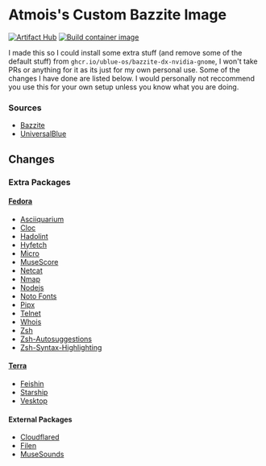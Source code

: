 # Atmois's Custom Bazzite Image
[![Artifact Hub](https://img.shields.io/endpoint?url=https://artifacthub.io/badge/repository/atmo-bazzite)](https://artifacthub.io/packages/search?repo=atmo-bazzite)
[![Build container image](https://github.com/Atmois/atmo-bazzite/actions/workflows/build.yml/badge.svg)](https://github.com/Atmois/atmo-bazzite/actions/workflows/build.yml)


I made this so I could install some extra stuff (and remove some of the default stuff) from `ghcr.io/ublue-os/bazzite-dx-nvidia-gnome`, I won't take PRs or anything for it as its just for my own personal use. Some of the changes I have done are listed below. I would personally not reccommend you use this for your own setup unless you know what you are doing.

### Sources

- [Bazzite](https://bazzite.gg)
- [UniversalBlue](https://universal-blue.org)

## Changes

### Extra Packages
#### [Fedora](https://packages.fedoraproject.org)
- [Asciiquarium](https://robobunny.com/projects/asciiquarium/html/)
- [Cloc](https://github.com/AlDanial/cloc)
- [Hadolint](https://github.com/hadolint/hadolint)
- [Hyfetch](https://github.com/hykilpikonna/hyfetch)
- [Micro](https://micro-editor.github.io/)
- [MuseScore](https://musescore.org)
- [Netcat](https://nmap.org)
- [Nmap](https://nmap.org/)
- [Nodejs](https://nodejs.org/)
- [Noto Fonts](https://fonts.google.com/noto)
- [Pipx](https://pypi.org/project/pipx/)
- [Telnet](https://www.gnu.org/software/inetutils/)
- [Whois](https://github.com/rfc1036/whois)
- [Zsh](https://www.zsh.org/)
- [Zsh-Autosuggestions](https://github.com/zsh-users/zsh-autosuggestions)
- [Zsh-Syntax-Highlighting](https://github.com/zsh-users/zsh-syntax-highlighting)

#### [Terra](https://terra.fyralabs.com)
- [Feishin](https://github.com/jeffvli/feishin)
- [Starship](https://starship.rs)
- [Vesktop](https://vesktop.vencord.dev)

#### External Packages
- [Cloudflared](https://github.com/cloudflare/cloudflared)
- [Filen](https://filen.io)
- [MuseSounds](https://www.musehub.com/muse-sounds)
